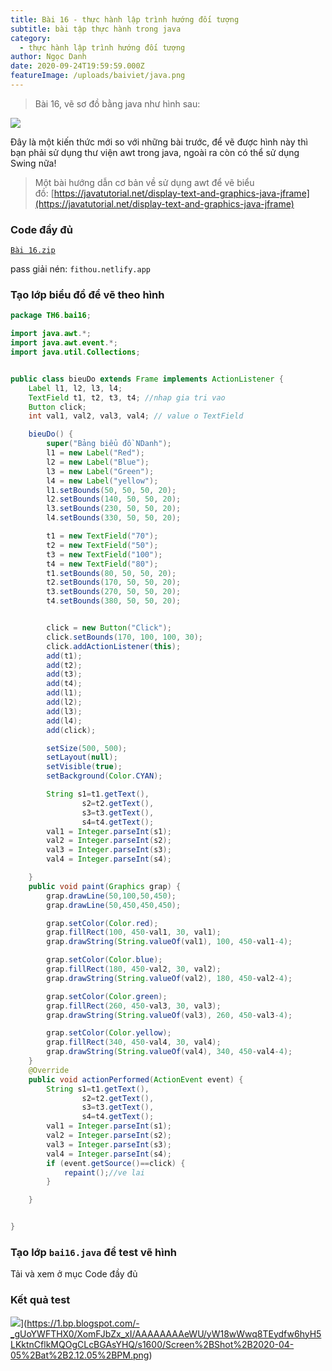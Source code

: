 ```yaml
---
title: Bài 16 - thực hành lập trình hướng đối tượng
subtitle: bài tập thực hành trong java
category:
  - thực hành lập trình hướng đối tượng
author: Ngọc Danh
date: 2020-09-24T19:59:59.000Z
featureImage: /uploads/baiviet/java.png
---
```


> Bài 16, vẽ sơ đồ bằng java như hình sau: 

[![](https://1.bp.blogspot.com/-KBgvWszwE_c/XokZXuSFKzI/AAAAAAAAeWI/ivcv8ZXNh04PglR7HI-t2bXFELZP6Ht2wCLcBGAsYHQ/s1600/Screen%2BShot%2B2020-04-05%2Bat%2B6.32.29%2BAM.png)](https://draft.blogger.com/#)

Đây là một kiến thức mới so với những bài trước, để vẽ được hình này thì bạn phải sử dụng thư viện awt trong java, ngoài ra còn có thể sử dụng Swing nữa!

  
>Một bài hướng dẫn cơ bản về sử dụng awt để vẽ biểu đồ: [https://javatutorial.net/display-text-and-graphics-java-jframe](https://javatutorial.net/display-text-and-graphics-java-jframe)  

### Code đầy đủ 

[`Bài 16.zip`](https://bit.ly/34ViadI)

pass giải nén: `fithou.netlify.app`

### Tạo lớp biểu đồ để vẽ theo hình

```java
package TH6.bai16;

import java.awt.*;
import java.awt.event.*;
import java.util.Collections;


public class bieuDo extends Frame implements ActionListener {
    Label l1, l2, l3, l4;
    TextField t1, t2, t3, t4; //nhap gia tri vao
    Button click;
    int val1, val2, val3, val4; // value o TextField

    bieuDo() {
        super("Bảng biểu đồ NDanh");
        l1 = new Label("Red");
        l2 = new Label("Blue");
        l3 = new Label("Green");
        l4 = new Label("yellow");
        l1.setBounds(50, 50, 50, 20);
        l2.setBounds(140, 50, 50, 20);
        l3.setBounds(230, 50, 50, 20);
        l4.setBounds(330, 50, 50, 20);

        t1 = new TextField("70");
        t2 = new TextField("50");
        t3 = new TextField("100");
        t4 = new TextField("80");
        t1.setBounds(80, 50, 50, 20);
        t2.setBounds(170, 50, 50, 20);
        t3.setBounds(270, 50, 50, 20);
        t4.setBounds(380, 50, 50, 20);


        click = new Button("Click");
        click.setBounds(170, 100, 100, 30);
        click.addActionListener(this);
        add(t1);
        add(t2);
        add(t3);
        add(t4);
        add(l1);
        add(l2);
        add(l3);
        add(l4);
        add(click);

        setSize(500, 500);
        setLayout(null);
        setVisible(true);
        setBackground(Color.CYAN);

        String s1=t1.getText(),
                s2=t2.getText(),
                s3=t3.getText(),
                s4=t4.getText();
        val1 = Integer.parseInt(s1);
        val2 = Integer.parseInt(s2);
        val3 = Integer.parseInt(s3);
        val4 = Integer.parseInt(s4);

    }
    public void paint(Graphics grap) {
        grap.drawLine(50,100,50,450);
        grap.drawLine(50,450,450,450);

        grap.setColor(Color.red);
        grap.fillRect(100, 450-val1, 30, val1);
        grap.drawString(String.valueOf(val1), 100, 450-val1-4);

        grap.setColor(Color.blue);
        grap.fillRect(180, 450-val2, 30, val2);
        grap.drawString(String.valueOf(val2), 180, 450-val2-4);

        grap.setColor(Color.green);
        grap.fillRect(260, 450-val3, 30, val3);
        grap.drawString(String.valueOf(val3), 260, 450-val3-4);

        grap.setColor(Color.yellow);
        grap.fillRect(340, 450-val4, 30, val4);
        grap.drawString(String.valueOf(val4), 340, 450-val4-4);
    }
    @Override
    public void actionPerformed(ActionEvent event) {
        String s1=t1.getText(),
                s2=t2.getText(),
                s3=t3.getText(),
                s4=t4.getText();
        val1 = Integer.parseInt(s1);
        val2 = Integer.parseInt(s2);
        val3 = Integer.parseInt(s3);
        val4 = Integer.parseInt(s4);
        if (event.getSource()==click) {
            repaint();//ve lai
        }

    }


}
```

### Tạo lớp `bai16.java` để test vẽ hình

Tải và xem ở mục Code đầy đủ  

### Kết quả test

![](https://1.bp.blogspot.com/-_gUoYWFTHX0/XomFJbZx_xI/AAAAAAAAeWU/yW18wWwq8TEydfw6hyH5LKktnCflkMQOgCLcBGAsYHQ/s1600/Screen%2BShot%2B2020-04-05%2Bat%2B2.12.05%2BPM.png)](https://1.bp.blogspot.com/-_gUoYWFTHX0/XomFJbZx_xI/AAAAAAAAeWU/yW18wWwq8TEydfw6hyH5LKktnCflkMQOgCLcBGAsYHQ/s1600/Screen%2BShot%2B2020-04-05%2Bat%2B2.12.05%2BPM.png)